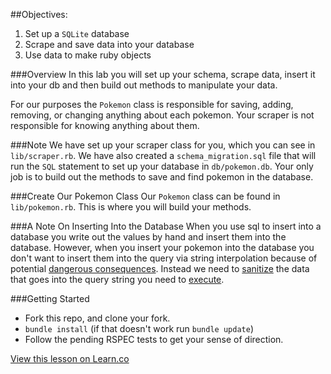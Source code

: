 ##Objectives:
1. Set up a `SQLite` database
2. Scrape and save data into your database
3. Use data to make ruby objects

###Overview
In this lab you will set up your schema, scrape data, insert it into your db and then build out methods to manipulate your data.

For our purposes the `Pokemon` class is responsible for saving, adding, removing, or changing anything about each pokemon. Your scraper is not responsible for knowing anything about them.  

###Note
We have set up your scraper class for you, which you can see in `lib/scraper.rb`. We have also created a `schema_migration.sql` file that will run the `SQL` statement to set up your database in `db/pokemon.db`. Your only job is to build out the methods to save and find pokemon in the database.

###Create Our Pokemon Class
Our `Pokemon` class can be found in `lib/pokemon.rb`.
This is where you will build your methods.

###A Note On Inserting Into the Database
When you use sql to insert into a database you write out the values by hand and insert them into the database.  However, when you insert your pokemon into the database you don't want to insert them into the query via string interpolation because of potential [dangerous consequences](http://xkcd.com/327/).  Instead we need to [sanitize](http://stackoverflow.com/questions/9614236/escaping-strings-for-ruby-sqlite-insert) the data that goes into the query string you need to [execute](http://rdoc.info/github/luislavena/sqlite3-ruby).


###Getting Started
- Fork this repo, and clone your fork.
- `bundle install` (if that doesn't work run `bundle update`)
- Follow the pending RSPEC tests to get your sense of direction.

<a href='https://learn.co/lessons/pokemon-scraper' data-visibility='hidden'>View this lesson on Learn.co</a>
